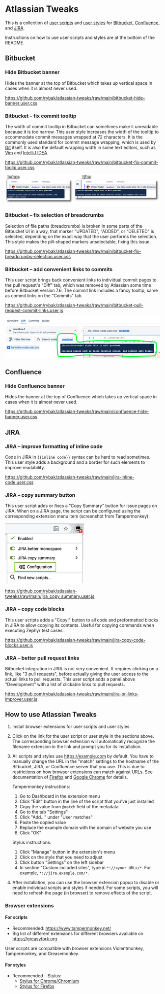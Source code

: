 Atlassian Tweaks
================

This is a collection of [user scripts](https://en.wikipedia.org/wiki/Userscript)
and [user styles][WikipediaUserStyles] for [Bitbucket][Bitbucket],
[Confluence][Confluence], and [JIRA][JIRA].

Instructions on how to use user scripts and styles are at the bottom of the README.

## Bitbucket

### Hide Bitbucket banner

Hides the banner at the top of Bitbucket which takes up vertical space in cases
when it is almost never used.

https://github.com/rybak/atlassian-tweaks/raw/main/bitbucket-hide-banner.user.css

### Bitbucket – fix commit tooltip

The width of commit tooltip in Bitbucket can sometimes make it unreadable
because it is too narrow.  This user style increases the width of the tooltip
to accommodate commit messages wrapped at 72 characters.  It is the commonly
used standard for commit message wrapping, which is used by
[Git](https://github.com/git/git/blob/master/.editorconfig#L15-L16) itself. It
is also the default wrapping width in some text editors, such as
[Vim](https://github.com/vim/vim/blob/master/runtime/ftplugin/gitcommit.vim#L13)
and [IntelliJ IDEA](https://github.com/JetBrains/intellij-community/blob/5544872539d351efcff26220579ff3dccf17cb2a/platform/vcs-impl/src/com/intellij/vcs/commit/message/BodyLimitInspection.java#L29-L31).

https://github.com/rybak/atlassian-tweaks/raw/main/bitbucket-fix-commit-toolip.user.css

![[Screenshot of "Fix commit tooltip"](images/bitbucket-fix-commit-tooltip.png)](images/bitbucket-fix-commit-tooltip.png)

### Bitbucket – fix selection of breadcrumbs
Selection of file paths (breadcrumbs) is broken in some parts of the Bitbucket
UI in a way, that marker "UPDATED", "ADDED", or "DELETED" is selected, depending
on the exact way that the user performs the selection.  This style makes the
pill-shaped markers unselectable, fixing this issue.

https://github.com/rybak/atlassian-tweaks/raw/main/bitbucket-fix-breadcrumbs-selection.user.css

### Bitbucket – add convenient links to commits
This user script brings back convenient links to individual commit pages to the
pull request's "Diff" tab, which was removed by Atlassian some time before
Bitbucket version 7.6.  The commit link includes a fancy tooltip, same as
commit links on the "Commits" tab.

https://github.com/rybak/atlassian-tweaks/raw/main/bitbucket-pull-request-commit-links.user.js

![[Screenshot of "PR links to commits"](images/bitbucket-pr-commit-links-screenshot-diff.png)](images/bitbucket-pr-commit-links-screenshot-diff.png)

## Confluence

### Hide Confluence banner

Hides the banner at the top of Confluence which takes up vertical space in cases
when it is almost never used.

https://github.com/rybak/atlassian-tweaks/raw/main/confluence-hide-banner.user.css

## JIRA

### JIRA – improve formatting of inline code

Code in JIRA in `{{inline code}}` syntax can be hard to read sometimes.  This
user style adds a background and a border for such elements to improve
readability.

https://github.com/rybak/atlassian-tweaks/raw/main/jira-inline-code.user.css

### JIRA – copy summary button
This user script adds or fixes a "Copy Summary" button for issue pages on JIRA.
When on a JIRA page, the script can be configured using the corresponding
extension menu item (screenshot from Tampermonkey):

[![JIRA copy summary Tampermonkey configuration][copy-summary-cfg]][copy-summary-cfg]

https://github.com/rybak/atlassian-tweaks/raw/main/jira_copy_summary.user.js

### JIRA – copy code blocks
This user scripts adds a "Copy!" button to all code and preformatted blocks in
JIRA to allow copying its contents.  Useful for copying commands when executing
Zephyr test cases.

https://github.com/rybak/atlassian-tweaks/raw/main/jira-copy-code-blocks.user.js

### JIRA – better pull request links
Bitbucket integration in JIRA is not very convenient.  It requires clicking on a
link, like "3 pull requests", before actually giving the user access to the
actual links to pull requests.  This user script adds a panel above
"Development" with a list of clickable links to pull requests.

https://github.com/rybak/atlassian-tweaks/raw/main/jira-pr-links-improver.user.js

## How to use Atlassian Tweaks
1. Install browser extensions for user scripts and user styles.
2. Click on the link for the user script or user style in the sections above.
   The corresponding browser extension will automatically recognize the filename
   extension in the link and prompt you for its installation.
3. All scripts and styles use https://example.com by default. You have to manually
   change the URL in the "match" settings to the hostname of the Bitbucket, JIRA, or
   Confluence server that you use. This is due to restrictions on how
   browser extensions can match against URLs.
   See documentation of [Firefox][firefox-patterns] and [Google
   Chrome][chrome-patterns] for details.

   Tampermonkey instructions:

   1. Go to Dashboard in the extension menu
   2. Click "Edit" button in the line of the script that you've just installed
   3. Copy the value from `@match` field of the metadata
   4. Go to the tab "Settings"
   5. Click "Add..." under "User matches"
   6. Paste the copied value
   7. Replace the example domain with the domain of website you use
   8. Click "OK"

   Stylus instructions:
   1. Click "Manage" button in the extension's menu
   2. Click on the style that you need to adjust
   3. Click button "Settings" on the left sidebar
   4. In section "Custom included sites", type in `*://<your URL>/*`. For example, `*://jira.example.com/*`.

4. After installation, you can use the browser extension popup to disable or
   enable individual scripts and styles if needed.  For some scripts, you will
   need to refresh the page (in browser) to remove effects of the script.

### Browser extensions

#### For scripts
- Recommended: https://www.tampermonkey.net/
- Big list of different extensions for different browsers available on
  https://greasyfork.org

User scripts are compatible with browser extensions Violentmonkey,
Tampermonkey, and Greasemonkey.

#### For styles
- Recommended – Stylus:
  - [Stylus for Chrome/Chromium](https://chrome.google.com/webstore/detail/stylus/clngdbkpkpeebahjckkjfobafhncgmne)
  - [Stylus for Firefox](https://addons.mozilla.org/en-US/firefox/addon/styl-us/)

[WikipediaUserStyles]: https://en.wikipedia.org/wiki/Stylus_(browser_extension)
[Confluence]: https://www.atlassian.com/software/confluence
[Bitbucket]: https://bitbucket.org/product
[JIRA]: https://www.atlassian.com/software/jira
[copy-summary-cfg]: images/jira_copy_summary_cfg_tampermonkey.png
[chrome-patterns]: https://developer.chrome.com/docs/extensions/mv3/match_patterns/
[firefox-patterns]: https://developer.mozilla.org/en-US/docs/Mozilla/Add-ons/WebExtensions/Match_patterns
